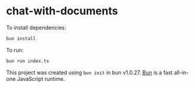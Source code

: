 # chat-with-documents

To install dependencies:

```bash
bun install
```

To run:

```bash
bun run index.ts
```

This project was created using `bun init` in bun v1.0.27. [Bun](https://bun.sh) is a fast all-in-one JavaScript runtime.
